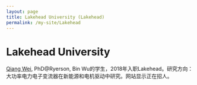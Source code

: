 ```yaml
---
layout: page
title: Lakehead University (Lakehead)
permalink: /my-site/Lakehead
---
```

# Lakehead University

[Qiang Wei](https://www.lakeheadu.ca/users/W/qwei/node/48703), PhD@Ryerson, Bin Wu的学生，2018年入职Lakehead。研究方向：大功率电力电子变流器在新能源和电机驱动中研究。网站显示正在招人。
